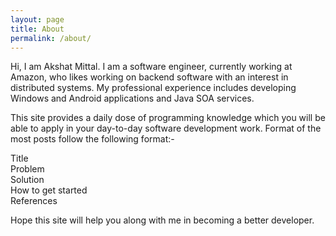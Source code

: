 ```yaml
---
layout: page
title: About
permalink: /about/
---
```


Hi, I am Akshat Mittal. I am a software engineer, currently working at Amazon, who likes working on backend software with an interest in distributed systems. My professional experience includes developing Windows and Android applications and Java SOA services.

This site provides a daily dose of programming knowledge which you will be able to apply in your day-to-day software development work. Format of the most posts follow the following format:-

Title <br />
Problem <br />
Solution <br />
How to get started <br />
References

Hope this site will help you along with me in becoming a better developer.